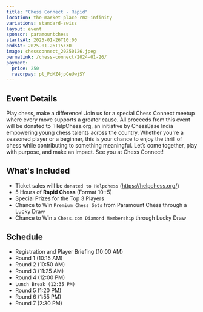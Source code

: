 ```yaml
---
title: "Chess Connect - Rapid"
location: the-market-place-rmz-infinity
variations: standard-swiss
layout: event
sponsor: paramountchess
startsAt: 2025-01-26T10:00
endsAt: 2025-01-26T15:30
image: chessconnect_20250126.jpeg
permalink: /chess-connect/2024-01-26/
payment:
  price: 250
  razorpay: pl_PdMZ4jpCeUwjSY
---
```

## Event Details

Play chess, make a difference! Join us for a special Chess Connect meetup where every move supports a greater cause. All proceeds from this event will be donated to `HelpChess.org, an initiative by ChessBase India empowering young chess talents across the country. Whether you're a seasoned player or a beginner, this is your chance to enjoy the thrill of chess while contributing to something meaningful. Let’s come together, play with purpose, and make an impact. See you at Chess Connect!

## What's Included

* Ticket sales will be `donated to Helpchess` (https://helpchess.org/)
* 5 Hours of **Rapid Chess** (Format 10+5)
* Special Prizes for the Top 3 Players
* Chance to Win `Premium Chess Sets` from Paramount Chess through a Lucky Draw
* Chance to Win a `Chess.com Diamond Membership` through Lucky Draw

## Schedule

- Registration and Player Briefing (10:00 AM)
- Round 1 (10:15 AM)
- Round 2 (10:50 AM)
- Round 3 (11:25 AM)
- Round 4 (12:00 PM)
- `Lunch Break (12:35 PM)`
- Round 5 (1:20 PM)
- Round 6 (1:55 PM)
- Round 7 (2:30 PM)
